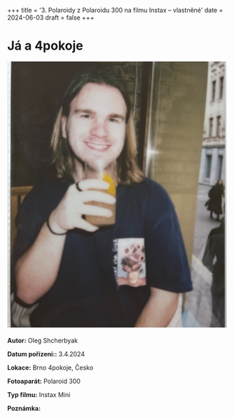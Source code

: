 +++
title = '3. Polaroidy z Polaroidu 300 na filmu Instax – vlastněné'
date = 2024-06-03
draft = false
+++

# Já a 4pokoje

![](c0001.jpg)

**Autor:**	Oleg Shcherbyak
    
**Datum pořízení::** 3.4.2024

**Lokace:**	Brno 4pokoje, Česko

**Fotoaparát:**	Polaroid 300

**Typ filmu:** Instax Mini

    
**Poznámka:**	

